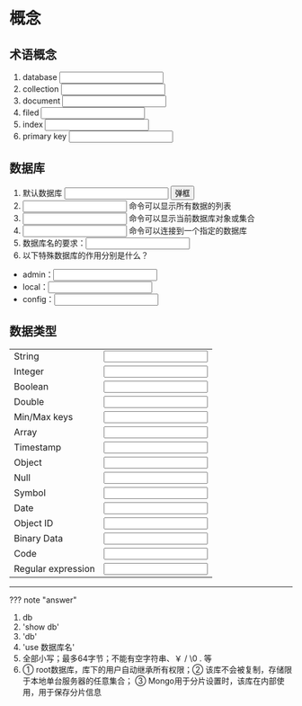 # 概念
## 术语概念
1. database <span><input type="text"/></span>
2. collection <span><input type="text"/></span>
3. document <span><input type="text"/></span>
4. filed <span><input type="text"/></span>
5. index <span><input type="text"/></span>
6. primary key <span><input type="text"/></span>

## 数据库
1. 默认数据库 <span><input type="text"/></span> <input type="button" name="" value="弹框" onclick="alert('hello!')">
2. <span><input type="text"/></span> 命令可以显示所有数据的列表
3. <span><input type="text"/></span> 命令可以显示当前数据库对象或集合
4. <span><input type="text"/></span> 命令可以连接到一个指定的数据库
5. 数据库名的要求：<span><input type="text"/></span>
6. 以下特殊数据库的作用分别是什么？
 - admin：<span><input type="text"/></span>
 - local：<span><input type="text"/></span>
 - config：<span><input type="text"/></span>

## 数据类型
|||
| -- | -- |
|String| <span><input type="text"/></span> |
|Integer| <span><input type="text"/></span> |
|Boolean| <span><input type="text"/></span> |
|Double| <span><input type="text"/></span> |
|Min/Max keys	| <span><input type="text"/></span> |
|Array| <span><input type="text"/></span> |
|Timestamp| <span><input type="text"/></span> |
|Object| <span><input type="text"/></span> |
|Null| <span><input type="text"/></span> |
|Symbol| <span><input type="text"/></span> |
|Date| <span><input type="text"/></span> |
|Object ID| <span><input type="text"/></span> |
|Binary Data| <span><input type="text"/></span> |
|Code| <span><input type="text"/></span> |
|Regular expression| <span><input type="text"/></span> |


---
??? note "answer"
 1. db
 2. 'show db'
 3. 'db'
 4. 'use 数据库名'
 5. 全部小写；最多64字节；不能有空字符串、￥ / \0 . 等
 6. ① root数据库，库下的用户自动继承所有权限；② 该库不会被复制，存储限于本地单台服务器的任意集合； ③ Mongo用于分片设置时，该库在内部使用，用于保存分片信息
